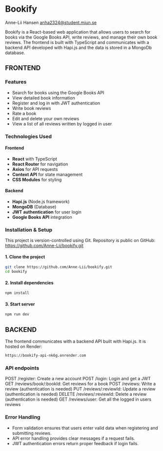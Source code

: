 # **Bookify**
Anne-Lii Hansen 
anha2324@student.miun.se

Bookify is a React-based web application that allows users to search for books via the Google Books API, write reviews, and manage their own book reviews. The frontend is built with TypeScript and communicates with a backend API developed with Hapi.js and the data is stored in a MongoDb database.


## **FRONTEND**

### **Features**
* Search for books using the Google Books API  
* View detailed book information  
* Register and log in with JWT authentication  
* Write book reviews  
* Rate a book
* Edit and delete your own reviews  
* View a list of all reviews written by logged in user

### **Technologies Used**
#### **Frontend**
- **React** with TypeScript  
- **React Router** for navigation  
- **Axios** for API requests  
- **Context API** for state management  
- **CSS Modules** for styling  

#### **Backend**
- **Hapi.js** (Node.js framework)  
- **MongoDB** (Database)  
- **JWT authentication** for user login  
- **Google Books API** integration  

###  **Installation & Setup**
This project is version-controlled using Git. Repository is public on GitHub:
https://github.com/Anne-Lii/bookify.git 

#### **1. Clone the project**
```sh
git clone https://github.com/Anne-Lii/bookify.git
cd bookify
```

#### **2. Install dependencies**
```sh
npm install
```

#### **3. Start server**
```sh
npm run dev
```


## **BACKEND**

The frontend communicates with a backend API built with Hapi.js.
It is hosted on Render:
```sh
https://bookify-api-nk6g.onrender.com 
```

### **API endpoints**

POST	  /register:	            Create a new account
POST	  /login:	                Login and get a JWT
GET	    /reviews/book/:bookId:	Get reviews for a book
POST	  /reviews:	              Write a review (authentication is needed)
PUT	    /reviews/:reviewId:	    Update a review (authentication is needed)
DELETE	/reviews/:reviewId:	    Delete a review (authentication is needed)
GET	    /reviews/user:	        Get all the logged in users reviews

### Error Handling
* Form validation ensures that users enter valid data when registering and submitting reviews.
* API error handling provides clear messages if a request fails.
* JWT authentication errors return proper feedback if login fails.